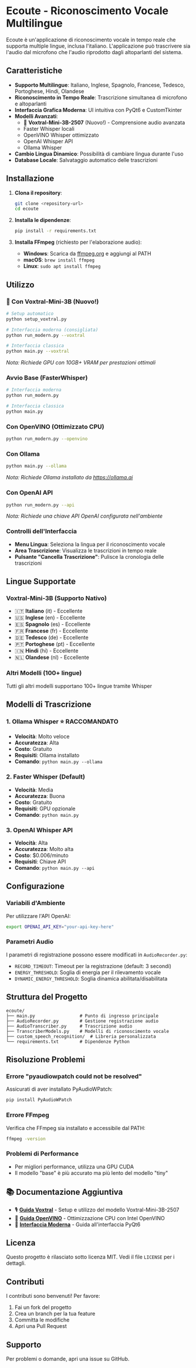 # Ecoute - Riconoscimento Vocale Multilingue

Ecoute è un'applicazione di riconoscimento vocale in tempo reale che supporta multiple lingue, inclusa l'italiano. L'applicazione può trascrivere sia l'audio dal microfono che l'audio riprodotto dagli altoparlanti del sistema.

## Caratteristiche

- **Supporto Multilingue**: Italiano, Inglese, Spagnolo, Francese, Tedesco, Portoghese, Hindi, Olandese
- **Riconoscimento in Tempo Reale**: Trascrizione simultanea di microfono e altoparlanti
- **Interfaccia Grafica Moderna**: UI intuitiva con PyQt6 e CustomTkinter
- **Modelli Avanzati**: 
  - 🚀 **Voxtral-Mini-3B-2507** (Nuovo!) - Comprensione audio avanzata
  - Faster Whisper locali
  - OpenVINO Whisper ottimizzato 
  - OpenAI Whisper API
  - Ollama Whisper
- **Cambio Lingua Dinamico**: Possibilità di cambiare lingua durante l'uso
- **Database Locale**: Salvataggio automatico delle trascrizioni

## Installazione

1. **Clona il repository**:
   ```bash
   git clone <repository-url>
   cd ecoute
   ```

2. **Installa le dipendenze**:
   ```bash
   pip install -r requirements.txt
   ```

3. **Installa FFmpeg** (richiesto per l'elaborazione audio):
   - **Windows**: Scarica da [ffmpeg.org](https://ffmpeg.org/download.html) e aggiungi al PATH
   - **macOS**: `brew install ffmpeg`
   - **Linux**: `sudo apt install ffmpeg`

## Utilizzo

### 🚀 Con Voxtral-Mini-3B (Nuovo!)
```bash
# Setup automatico
python setup_voxtral.py

# Interfaccia moderna (consigliata)
python run_modern.py --voxtral

# Interfaccia classica
python main.py --voxtral
```
*Nota: Richiede GPU con 10GB+ VRAM per prestazioni ottimali*

### Avvio Base (FasterWhisper)
```bash
# Interfaccia moderna
python run_modern.py

# Interfaccia classica
python main.py
```

### Con OpenVINO (Ottimizzato CPU)
```bash
python run_modern.py --openvino
```

### Con Ollama
```bash
python main.py --ollama
```
*Nota: Richiede Ollama installato da https://ollama.ai*

### Con OpenAI API
```bash
python run_modern.py --api
```
*Nota: Richiede una chiave API OpenAI configurata nell'ambiente*

### Controlli dell'Interfaccia

- **Menu Lingua**: Seleziona la lingua per il riconoscimento vocale
- **Area Trascrizione**: Visualizza le trascrizioni in tempo reale
- **Pulsante "Cancella Trascrizione"**: Pulisce la cronologia delle trascrizioni

## Lingue Supportate

### Voxtral-Mini-3B (Supporto Nativo)
- 🇮🇹 **Italiano** (it) - Eccellente
- 🇺🇸 **Inglese** (en) - Eccellente  
- 🇪🇸 **Spagnolo** (es) - Eccellente
- 🇫🇷 **Francese** (fr) - Eccellente
- 🇩🇪 **Tedesco** (de) - Eccellente
- 🇵🇹 **Portoghese** (pt) - Eccellente
- 🇮🇳 **Hindi** (hi) - Eccellente
- 🇳🇱 **Olandese** (nl) - Eccellente

### Altri Modelli (100+ lingue)
Tutti gli altri modelli supportano 100+ lingue tramite Whisper

## Modelli di Trascrizione

### 1. **Ollama Whisper** ⭐ **RACCOMANDATO**
- **Velocità**: Molto veloce
- **Accuratezza**: Alta
- **Costo**: Gratuito
- **Requisiti**: Ollama installato
- **Comando**: `python main.py --ollama`

### 2. **Faster Whisper** (Default)
- **Velocità**: Media
- **Accuratezza**: Buona
- **Costo**: Gratuito
- **Requisiti**: GPU opzionale
- **Comando**: `python main.py`

### 3. **OpenAI Whisper API**
- **Velocità**: Alta
- **Accuratezza**: Molto alta
- **Costo**: $0.006/minuto
- **Requisiti**: Chiave API
- **Comando**: `python main.py --api`

## Configurazione

### Variabili d'Ambiente

Per utilizzare l'API OpenAI:
```bash
export OPENAI_API_KEY="your-api-key-here"
```

### Parametri Audio

I parametri di registrazione possono essere modificati in `AudioRecorder.py`:
- `RECORD_TIMEOUT`: Timeout per la registrazione (default: 3 secondi)
- `ENERGY_THRESHOLD`: Soglia di energia per il rilevamento vocale
- `DYNAMIC_ENERGY_THRESHOLD`: Soglia dinamica abilitata/disabilitata

## Struttura del Progetto

```
ecoute/
├── main.py                 # Punto di ingresso principale
├── AudioRecorder.py        # Gestione registrazione audio
├── AudioTranscriber.py     # Trascrizione audio
├── TranscriberModels.py    # Modelli di riconoscimento vocale
├── custom_speech_recognition/  # Libreria personalizzata
└── requirements.txt        # Dipendenze Python
```

## Risoluzione Problemi

### Errore "pyaudiowpatch could not be resolved"
Assicurati di aver installato PyAudioWPatch:
```bash
pip install PyAudioWPatch
```

### Errore FFmpeg
Verifica che FFmpeg sia installato e accessibile dal PATH:
```bash
ffmpeg -version
```

### Problemi di Performance
- Per migliori performance, utilizza una GPU CUDA
- Il modello "base" è più accurato ma più lento del modello "tiny"

## 📚 Documentazione Aggiuntiva

- 🎙️ **[Guida Voxtral](README_VOXTRAL.md)** - Setup e utilizzo del modello Voxtral-Mini-3B-2507
- 🔧 **[Guida OpenVINO](README_OPENVINO.md)** - Ottimizzazione CPU con Intel OpenVINO
- 🎯 **[Interfaccia Moderna](README_MODERN.md)** - Guida all'interfaccia PyQt6

## Licenza

Questo progetto è rilasciato sotto licenza MIT. Vedi il file `LICENSE` per i dettagli.

## Contributi

I contributi sono benvenuti! Per favore:
1. Fai un fork del progetto
2. Crea un branch per la tua feature
3. Committa le modifiche
4. Apri una Pull Request

## Supporto

Per problemi o domande, apri una issue su GitHub.
